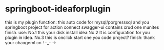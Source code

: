 # springboot-ideaforplugin
this is my plugin
function:
 this auto code for mysql/porgresssql and you springboot project for action
 connect swagger-ui contains crud one munites finish.
 use:
 No.1
 this your disk install idea 
  No.2
 It is configuration for you plugin in idea.
 No.3
 this is onclick start one you code project?
 finish:
 thank your chaogeml.cn ! -_-        ->
